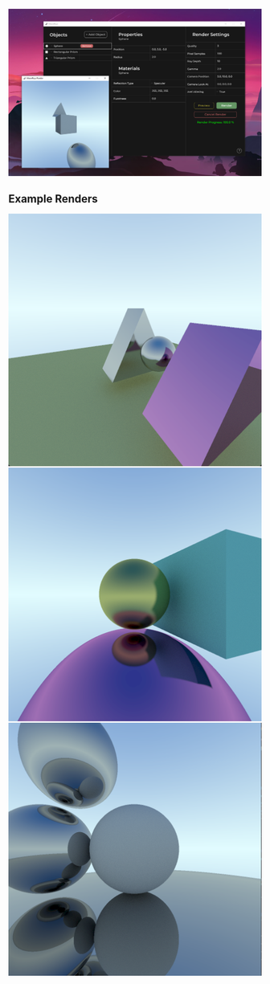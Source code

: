 ![Alt text](/Github/Preview.png)

## Example Renders
![render1](/Github/Example%20Renders/render1.png)
![render3](/Github/Example%20Renders/render3.png)
![render2](/Github/Example%20Renders/render2.png)
